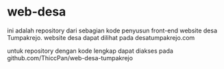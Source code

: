 # web-desa

ini adalah repository dari sebagian kode penyusun front-end website desa Tumpakrejo.
website desa dapat dilihat pada desatumpakrejo.com

untuk repository dengan kode lengkap dapat diakses pada github.com/ThiccPan/web-desa-tumpakrejo
